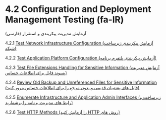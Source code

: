 # 4.2 Configuration and Deployment Management Testing (fa-IR)

آزمایش مدیریت پیکربندی و استقرار (فارسی)

4.2.1 [Test Network Infrastructure Configuration (آزمایش پیکربندی زیرساخت شبکه)](01-Test_Network_Infrastructure_Configuration.md)

4.2.2 [Test Application Platform Configuration (آزمایش پیکربندی پلتفرم برنامه)](02-Test_Application_Platform_Configuration.md)

4.2.3 [Test File Extensions Handling for Sensitive Information (آزمایش مدیریت پسوند فایل برای اطلاعات حساس)](03-Test_File_Extensions_Handling_for_Sensitive_Information.md)

4.2.4 [Review Old Backup and Unreferenced Files for Sensitive Information (فایل های پشتیبان قدیمی و بدون مرجع را برای اطلاعات حساس مرور کنید)](04-Review_Old_Backup_and_Unreferenced_Files_for_Sensitive_Information.md)

4.2.5 [Enumerate Infrastructure and Application Admin Interfaces (زیرساخت و رابط های مدیریت برنامه را برشمارید)](05-Enumerate_Infrastructure_and_Application_Admin_Interfaces.md)

4.2.6 [Test HTTP Methods &#x202b;(روش های HTTP را آزمایش کنید)](06-Test_HTTP_Methods.md)
